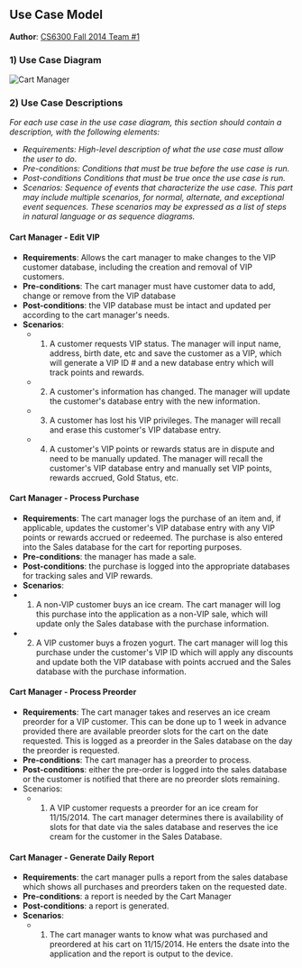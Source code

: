 ## Use Case Model

**Author**: [CS6300 Fall 2014 Team #1](https://github.com/gt-ud-softeng/6300Fall14Team01)
 
### 1) Use Case Diagram

![Cart Manager](http://yuml.me/26df9b41)

### 2) Use Case Descriptions

*For each use case in the use case diagram, this section should contain a description, with the following elements:*

- *Requirements: High-level description of what the use case must allow the user to do.*
- *Pre-conditions: Conditions that must be true before the use case is run.*
- *Post-conditions Conditions that must be true once the use case is run.*
- *Scenarios: Sequence of events that characterize the use case. This part may include multiple scenarios, for normal, alternate, and exceptional event sequences. These scenarios may be expressed as a list of steps in natural language or as sequence diagrams.*




#### **Cart Manager - Edit VIP** 
- **Requirements**: Allows the cart manager to make changes to the VIP customer database, including the creation and removal of VIP customers.
- **Pre-conditions**: The cart manager must have customer data to add, change or remove from the VIP database
- **Post-conditions**: the VIP database must be intact and updated per according to the cart manager's needs. 
- **Scenarios**:
  - 1. A customer requests VIP status.  The manager will input name, address, birth date, etc and save the customer as a VIP, which will generate a VIP ID # and a new database entry which will track points and rewards.
  - 2. A customer's information has changed.  The manager will update the customer's database entry with the new information.
  - 3. A customer has lost his VIP privileges.  The manager will recall and erase this customer's VIP database entry.
  - 4. A customer's VIP points or rewards status are in dispute and need to be manually updated. The manager will recall the customer's VIP database entry and manually set VIP points, rewards accrued, Gold Status, etc.   
   
	
#### **Cart Manager - Process Purchase**
- **Requirements**: The cart manager logs the purchase of an item and, if applicable, updates the customer's VIP database entry with any VIP points or rewards accrued or redeemed.  The purchase is also entered into the Sales database for the cart for reporting purposes.
- **Pre-conditions**: the manager has made a sale.
- **Post-conditions**: the purchase is logged into the appropriate databases for tracking sales and VIP rewards.
-  **Scenarios**:
  - 1. A non-VIP customer buys an ice cream.  The cart manager will log this purchase into the application as a non-VIP sale, which will update only the Sales database with the purchase information.
  - 2. A VIP customer buys a frozen yogurt.  The cart manager will log this purchase under the customer's VIP ID which will apply any discounts and update both the VIP database with points accrued and the Sales database with the purchase information.  
		    		
#### **Cart Manager - Process Preorder**  
- **Requirements**: The cart manager takes and reserves an ice cream preorder for a VIP customer.  This can be done up to 1 week in advance provided there are available preorder slots for the cart on the date requested.  This is logged as a preorder in the Sales database on the day the preorder is requested.
- **Pre-conditions**: The cart manager has a preorder to process.
- **Post-conditions**: either the pre-order is logged into the sales database or the customer is notified that there are no preorder slots remaining.
- Scenarios:
  - 1. A VIP customer requests a preorder for an ice cream for 11/15/2014.  The cart manager determines there is availability of slots for that date via the sales database and reserves the ice cream for the customer in the Sales Database.


#### **Cart Manager - Generate Daily Report**
- **Requirements**: the cart manager pulls a report from the sales database which shows all purchases and preorders taken on the requested date.  
- **Pre-conditions**: a report is needed by the Cart Manager
- **Post-conditions**: a report is generated.
- **Scenarios**: 
  - 1. The cart manager wants to know what was purchased and preordered at his cart on 11/15/2014.  He enters the dsate into the application and the report is output to the device.
